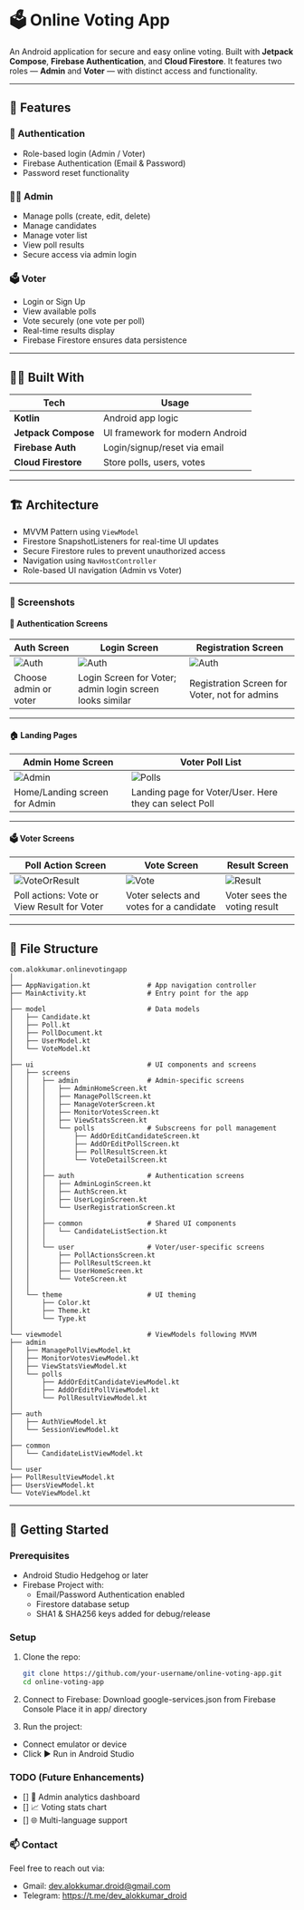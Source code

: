 # 🗳️ Online Voting App

An Android application for secure and easy online voting. Built with **Jetpack Compose**, **Firebase Authentication**, and **Cloud Firestore**. It features two roles — **Admin** and **Voter** — with distinct access and functionality.

---

## 📱 Features

### 🔐 Authentication
- Role-based login (Admin / Voter)
- Firebase Authentication (Email & Password)
- Password reset functionality

### 🧑‍💼 Admin
- Manage polls (create, edit, delete)
- Manage candidates
- Manage voter list
- View poll results
- Secure access via admin login

### 🗳️ Voter
- Login or Sign Up
- View available polls
- Vote securely (one vote per poll)
- Real-time results display
- Firebase Firestore ensures data persistence

---

## 🧑‍🎨 Built With

| Tech                | Usage                           |
|---------------------|---------------------------------|
| **Kotlin**          | Android app logic               |
| **Jetpack Compose** | UI framework for modern Android |
| **Firebase Auth**   | Login/signup/reset via email    |
| **Cloud Firestore** | Store polls, users, votes       |

---

## 🏗️ Architecture

- MVVM Pattern using `ViewModel`
- Firestore SnapshotListeners for real-time UI updates
- Secure Firestore rules to prevent unauthorized access
- Navigation using `NavHostController`
- Role-based UI navigation (Admin vs Voter)

---

### 📸 Screenshots

#### 🔐 Authentication Screens

| Auth Screen                            | Login Screen                                                | Registration Screen                                   |
|----------------------------------------|-------------------------------------------------------------|-------------------------------------------------------|
| ![Auth](screenshots/auth_screen.png)   | ![Auth](screenshots/login_screen.png)                       | ![Auth](screenshots/registration_screen.png)          |
| Choose admin or voter                  | Login Screen for Voter; admin login screen looks similar    | Registration Screen for Voter, not for admins         |

---

#### 🏠 Landing Pages

| Admin Home Screen                    | Voter Poll List                                        |
|--------------------------------------|--------------------------------------------------------|
| ![Admin](screenshots/admin_home.png) | ![Polls](screenshots/voter_polls.png)                  |
| Home/Landing screen for Admin        | Landing page for Voter/User. Here they can select Poll |

---

#### 🗳️ Voter Screens

| Poll Action Screen                           | Vote Screen                             | Result Screen                     |
|----------------------------------------------|-----------------------------------------|-----------------------------------|
| ![VoteOrResult](screenshots/poll_action.png) | ![Vote](screenshots/vote.png)           | ![Result](screenshots/result.png) |
| Poll actions: Vote or View Result for Voter  | Voter selects and votes for a candidate | Voter sees the voting result      |

---

## 📂 File Structure

```
com.alokkumar.onlinevotingapp
│
├── AppNavigation.kt              # App navigation controller
├── MainActivity.kt               # Entry point for the app
│
├── model                         # Data models
│   ├── Candidate.kt
│   ├── Poll.kt
│   ├── PollDocument.kt
│   ├── UserModel.kt
│   └── VoteModel.kt
│
├── ui                            # UI components and screens
│   ├── screens
│   │   ├── admin                 # Admin-specific screens
│   │   │   ├── AdminHomeScreen.kt
│   │   │   ├── ManagePollScreen.kt
│   │   │   ├── ManageVoterScreen.kt
│   │   │   ├── MonitorVotesScreen.kt
│   │   │   ├── ViewStatsScreen.kt
│   │   │   └── polls             # Subscreens for poll management
│   │   │       ├── AddOrEditCandidateScreen.kt
│   │   │       ├── AddOrEditPollScreen.kt
│   │   │       ├── PollResultScreen.kt
│   │   │       └── VoteDetailScreen.kt
│   │   │
│   │   ├── auth                  # Authentication screens
│   │   │   ├── AdminLoginScreen.kt
│   │   │   ├── AuthScreen.kt
│   │   │   ├── UserLoginScreen.kt
│   │   │   └── UserRegistrationScreen.kt
│   │   │
│   │   ├── common                # Shared UI components
│   │   │   └── CandidateListSection.kt
│   │   │
│   │   └── user                  # Voter/user-specific screens
│   │       ├── PollActionsScreen.kt
│   │       ├── PollResultScreen.kt
│   │       ├── UserHomeScreen.kt
│   │       └── VoteScreen.kt
│   │
│   └── theme                     # UI theming
│       ├── Color.kt
│       ├── Theme.kt
│       └── Type.kt
│
└── viewmodel                     # ViewModels following MVVM
├── admin
│   ├── ManagePollViewModel.kt
│   ├── MonitorVotesViewModel.kt
│   ├── ViewStatsViewModel.kt
│   └── polls
│       ├── AddOrEditCandidateViewModel.kt
│       ├── AddOrEditPollViewModel.kt
│       └── PollResultViewModel.kt
│
├── auth
│   ├── AuthViewModel.kt
│   └── SessionViewModel.kt
│
├── common
│   └── CandidateListViewModel.kt
│
└── user
├── PollResultViewModel.kt
├── UsersViewModel.kt
└── VoteViewModel.kt
```

---

## 🚀 Getting Started

### Prerequisites
- Android Studio Hedgehog or later
- Firebase Project with:
  - Email/Password Authentication enabled
  - Firestore database setup
  - SHA1 & SHA256 keys added for debug/release

### Setup

1. Clone the repo:
   ```bash
   git clone https://github.com/your-username/online-voting-app.git
   cd online-voting-app

2. Connect to Firebase:
  Download google-services.json from Firebase Console
  Place it in app/ directory

3. Run the project:
  - Connect emulator or device
  - Click ▶️ Run in Android Studio

### TODO (Future Enhancements)

  - [] 🔐 Admin analytics dashboard
  - [] 📈 Voting stats chart
  - [] 🌐 Multi-language support

### 📫 Contact
  Feel free to reach out via:
- Gmail: dev.alokkumar.droid@gmail.com
- Telegram: https://t.me/dev_alokkumar_droid
